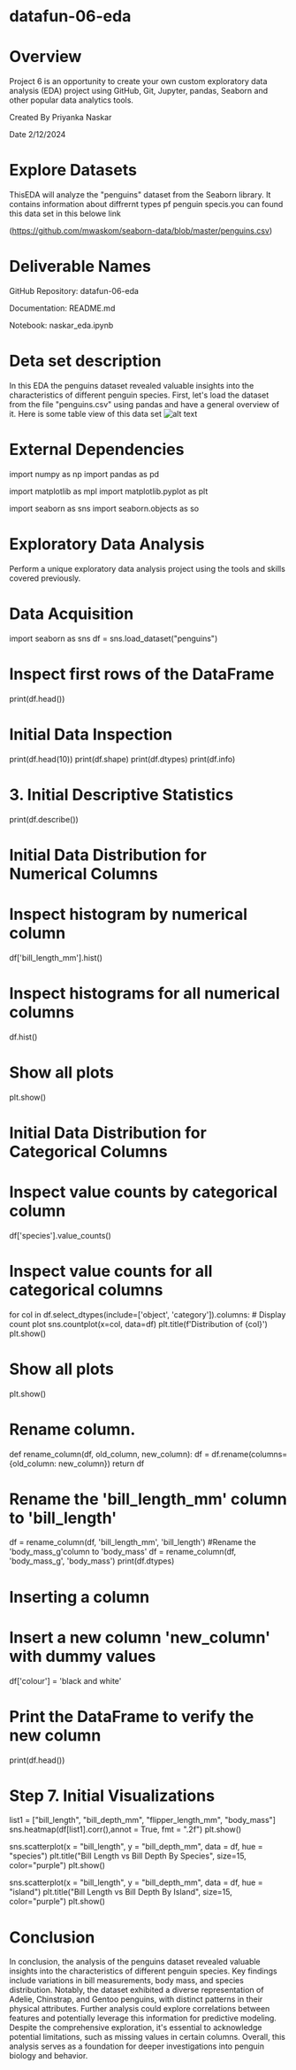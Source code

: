 # datafun-06-eda
# Overview
 Project 6 is an opportunity to create your own custom exploratory data analysis (EDA) project using GitHub, Git, Jupyter, pandas, Seaborn and other popular data analytics tools.

 Created By Priyanka Naskar
 
 Date 2/12/2024
# Explore Datasets
ThisEDA will analyze the "penguins" dataset from the Seaborn library. It contains information about  diffrernt types pf penguin specis.you can found this data set in this belowe link

(https://github.com/mwaskom/seaborn-data/blob/master/penguins.csv)

# Deliverable Names
GitHub Repository: datafun-06-eda

Documentation: README.md

Notebook: naskar_eda.ipynb

# Deta set description
In this EDA  the penguins dataset  revealed valuable insights into the characteristics of different penguin species. First, let's load the dataset from the file "penguins.csv" using pandas and have a general overview of it.
Here is some table view of this data set
![alt text](image.png)


 # External Dependencies

import numpy as np
import pandas as pd

import matplotlib as mpl
import matplotlib.pyplot as plt

import seaborn as sns
import seaborn.objects as so

# Exploratory Data Analysis

Perform a unique exploratory data analysis project using the tools and skills covered previously.

#  Data Acquisition

import seaborn as sns
df = sns.load_dataset("penguins")

# Inspect first rows of the DataFrame

print(df.head())

# Initial Data Inspection


print(df.head(10))
print(df.shape)
print(df.dtypes)
print(df.info)

# 3. Initial Descriptive Statistics

print(df.describe())

# Initial Data Distribution for Numerical Columns

# Inspect histogram by numerical column

df['bill_length_mm'].hist()

# Inspect histograms for all numerical columns

df.hist()

# Show all plots

plt.show()

# Initial Data Distribution for Categorical Columns
# Inspect value counts by categorical column
df['species'].value_counts()

# Inspect value counts for all categorical columns
for col in df.select_dtypes(include=['object', 'category']).columns:
    # Display count plot
    sns.countplot(x=col, data=df)
    plt.title(f'Distribution of {col}')
    plt.show()

# Show all plots
plt.show()

# Rename column.


def rename_column(df, old_column, new_column):
    df = df.rename(columns={old_column: new_column})
    return df

# Rename the 'bill_length_mm' column to 'bill_length'
df = rename_column(df, 'bill_length_mm', 'bill_length')
#Rename the 'body_mass_g'column to 'body_mass'
df = rename_column(df, 'body_mass_g', 'body_mass')
print(df.dtypes)

# Inserting a column


# Insert a new column 'new_column' with dummy values
df['colour'] = 'black and white'

# Print the DataFrame to verify the new column
print(df.head())

# Step 7. Initial Visualizations
list1 = ["bill_length", "bill_depth_mm", "flipper_length_mm", "body_mass"]
sns.heatmap(df[list1].corr(),annot = True, fmt = ".2f")
plt.show()

sns.scatterplot(x = "bill_length", y = "bill_depth_mm", data = df, hue = "species")
plt.title("Bill Length vs Bill Depth By Species", size=15, color="purple")
plt.show()

sns.scatterplot(x = "bill_length", y = "bill_depth_mm", data = df, hue = "island")
plt.title("Bill Length vs Bill Depth By Island", size=15, color="purple")
plt.show()


# Conclusion
In conclusion, the analysis of the penguins dataset revealed valuable insights into the characteristics of different penguin species. Key findings include variations in bill measurements, body mass, and species distribution. Notably, the dataset exhibited a diverse representation of Adelie, Chinstrap, and Gentoo penguins, with distinct patterns in their physical attributes. Further analysis could explore correlations between features and potentially leverage this information for predictive modeling. Despite the comprehensive exploration, it's essential to acknowledge potential limitations, such as missing values in certain columns. Overall, this analysis serves as a foundation for deeper investigations into penguin biology and behavior.
